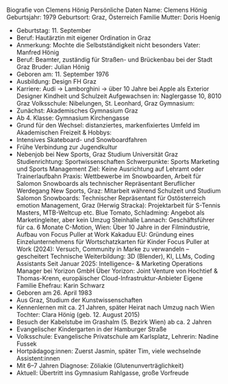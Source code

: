 Biografie von Clemens Hönig
Persönliche Daten
Name: Clemens Hönig
Geburtsjahr: 1979
Geburtsort: Graz, Österreich
Familie
Mutter: Doris Hoenig
  - Geburtstag: 11. September
  - Beruf: Hautärztin mit eigener Ordination in Graz
  - Anmerkung: Mochte die Selbstständigkeit nicht besonders
Vater: Manfred Hönig
  - Beruf: Beamter, zuständig für Straßen- und Brückenbau bei der Stadt Graz
Bruder: Julian Hönig
  - Geboren am: 11. September 1976
  - Ausbildung: Design FH Graz
  - Karriere: Audi → Lamborghini → über 10 Jahre bei Apple als Exterior Designer
Kindheit und Schulzeit
Aufgewachsen in: Naglergasse 10, 8010 Graz
Volksschule: Nibelungen, St. Leonhard, Graz
Gymnasium:
  - Zunächst: Akademisches Gymnasium Graz
  - Ab 4. Klasse: Gymnasium Kirchengasse
  - Grund für den Wechsel: distanziertes, markenfixiertes Umfeld im Akademischen
Freizeit & Hobbys:
  - Intensives Skateboard- und Snowboardfahren
  - Frühe Verbindung zur Jugendkultur
  - Nebenjob bei New Sports, Graz
Studium
Universität Graz
Studienrichtung: Sportwissenschaften
Schwerpunkte: Sports Marketing und Sports Management
Ziel: Keine Ausrichtung auf Lehramt oder Trainerlaufbahn
Praxis: Wettbewerbe im Snowboarden, Arbeit für Salomon Snowboards als technischer Repräsentant
Beruflicher Werdegang
New Sports, Graz: Mitarbeit während Schulzeit und Studium
Salomon Snowboards: Technischer Repräsentant für Ostösterreich
emotion Management, Graz (Herwig Stracka): Projektarbeit für S-Tennis Masters, MTB-Weltcup etc.
Blue Tomato, Schladming: Angebot als Marketingleiter, aber kein Umzug
Steinhalle Lannach: Geschäftsführer für ca. 6 Monate
C-Motion, Wien: Über 10 Jahre in der Filmindustrie, Aufbau von Focus Puller at Work
Kakaduu EU: Gründung eines Einzelunternehmens für Wortschatzkarten für Kinder
Focus Puller at Work (2024): Versuch, Community in Marke zu verwandeln – gescheitert
Technische Weiterbildung: 3D (Blender), KI, LLMs, Coding Assistants
Seit Januar 2025: Intelligence- & Marketing Operations Manager bei Yorizon GmbH
Über Yorizon: Joint Venture von Hochtief & Thomas-Krenn, europäischer Cloud-Infrastruktur-Anbieter
Eigene Familie
Ehefrau: Karin Schwarz
  - Geboren am 26. April 1983
  - Aus Graz, Studium der Kunstwissenschaften
  - Kennenlernen mit ca. 21 Jahren, später Heirat nach Umzug nach Wien
Tochter: Clara Hönig (geb. 12. August 2015)
  - Besuch der Kabelstube im Grashalm (5. Bezirk Wien) ab ca. 2 Jahren
  - Evangelischer Kindergarten in der Hamburger Straße
  - Volksschule: Evangelische Privatschule am Karlsplatz, Lehrerin: Nadine Fussek
  - Hortpädagog:innen: Zuerst Jasmin, später Tim, viele wechselnde Assistent:innen
  - Mit 6–7 Jahren Diagnose: Zöliakie (Glutenunverträglichkeit)
  - Aktuell: Übertritt ins Gymnasium Rahlgasse, große Vorfreude
